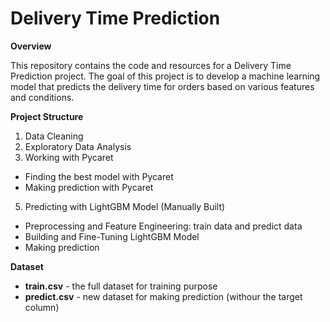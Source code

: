# Delivery Time Prediction

**Overview**

This repository contains the code and resources for a Delivery Time Prediction project. The goal of this project is to develop a machine learning model that predicts the delivery time for orders based on various features and conditions.

**Project Structure**

1. Data Cleaning
2. Exploratory Data Analysis
3. Working with Pycaret
- Finding the best model with Pycaret
- Making prediction with Pycaret
5. Predicting with LightGBM Model (Manually Built)
- Preprocessing and Feature Engineering: train data and predict data
- Building and Fine-Tuning LightGBM Model
- Making prediction

**Dataset**

- **train.csv** - the full dataset for training purpose
- **predict.csv** - new dataset for making prediction (withour the target column)
